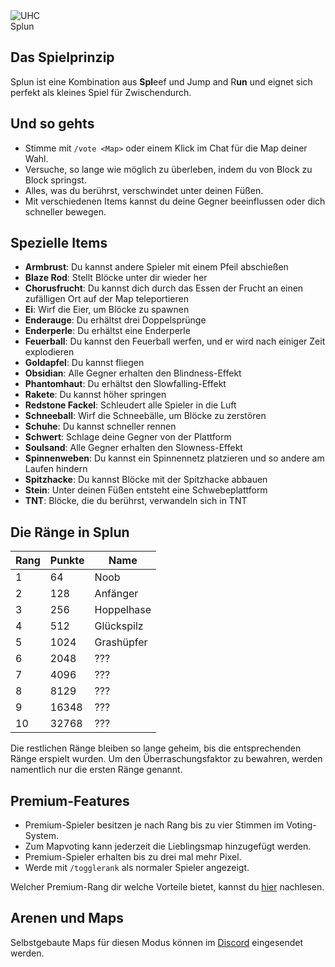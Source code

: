 <div class="banner-wrapper">
    <img alt="UHC" src="../img/Splun.png">
    <div class="banner-text">Splun</div>
</div>

## Das Spielprinzip
Splun ist eine Kombination aus <strong>Spl</strong>eef und Jump and R<strong>un</strong> und eignet sich perfekt als kleines Spiel für Zwischendurch.

## Und so gehts
- Stimme mit `/vote <Map>` oder einem Klick im Chat für die Map deiner Wahl.
- Versuche, so lange wie möglich zu überleben, indem du von Block zu Block springst.
- Alles, was du berührst, verschwindet unter deinen Füßen.
- Mit verschiedenen Items kannst du deine Gegner beeinflussen oder dich schneller bewegen.

## Spezielle Items
- <strong>Armbrust</strong>: Du kannst andere Spieler mit einem Pfeil abschießen
- <strong>Blaze Rod</strong>: Stellt Blöcke unter dir wieder her
- <strong>Chorusfrucht</strong>: Du kannst dich durch das Essen der Frucht an einen zufälligen Ort auf der Map teleportieren
- <strong>Ei</strong>: Wirf die Eier, um  Blöcke zu spawnen
- <strong>Enderauge</strong>: Du erhältst drei Doppelsprünge
- <strong>Enderperle</strong>: Du erhältst eine Enderperle
- <strong>Feuerball</strong>: Du kannst den Feuerball werfen, und er wird nach einiger Zeit explodieren
- <strong>Goldapfel</strong>: Du kannst fliegen
- <strong>Obsidian</strong>: Alle Gegner erhalten den Blindness-Effekt
- <strong>Phantomhaut</strong>: Du erhältst den Slowfalling-Effekt
- <strong>Rakete</strong>: Du kannst höher springen
- <strong>Redstone Fackel</strong>: Schleudert alle Spieler in die Luft
- <strong>Schneeball</strong>: Wirf die Schneebälle, um Blöcke zu zerstören
- <strong>Schuhe</strong>: Du kannst schneller rennen
- <strong>Schwert</strong>: Schlage deine Gegner von der Plattform
- <strong>Soulsand</strong>: Alle Gegner erhalten den Slowness-Effekt
- <strong>Spinnenweben</strong>: Du kannst ein Spinnennetz platzieren und so andere am Laufen hindern
- <strong>Spitzhacke</strong>: Du kannst Blöcke mit der Spitzhacke abbauen
- <strong>Stein</strong>: Unter deinen Füßen entsteht eine Schwebeplattform
- <strong>TNT</strong>: Blöcke, die du berührst, verwandeln sich in TNT

## Die Ränge in Splun

| Rang | Punkte | Name |
| ------ | ------ | ------ |
| 1 | 64 | Noob |
| 2 | 128 | Anfänger |
| 3 | 256 | Hoppelhase |
| 4 | 512 | Glückspilz |
| 5 | 1024 | Grashüpfer |
| 6 | 2048 | ??? |
| 7 | 4096 | ??? |
| 8 | 8129 | ??? |
| 9 | 16348 | ??? |
| 10 | 32768 | ??? |

Die restlichen Ränge bleiben so lange geheim, bis die entsprechenden Ränge erspielt wurden. Um den Überraschungsfaktor zu bewahren, werden namentlich nur die ersten Ränge genannt. 

## Premium-Features
- Premium-Spieler besitzen je nach Rang bis zu vier Stimmen im Voting-System.
- Zum Mapvoting kann jederzeit die Lieblingsmap hinzugefügt werden.
- Premium-Spieler erhalten bis zu drei mal mehr Pixel.
- Werde mit `/togglerank` als normaler Spieler angezeigt.

Welcher Premium-Rang dir welche Vorteile bietet, kannst du [hier](/ranks/premium/) nachlesen.

## Arenen und Maps
Selbstgebaute Maps für diesen Modus können im [Discord](https://timolia.de/discord) eingesendet werden.
